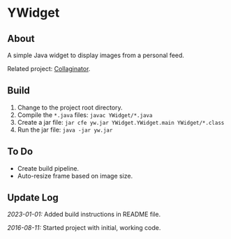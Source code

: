 # YWidget

## About

A simple Java widget to display images from a personal feed.

Related project: [Collaginator](https://github.com/andreburto/Collaginator).

## Build

1. Change to the project root directory.
2. Compile the `*.java` files: `javac YWidget/*.java`
3. Create a jar file: `jar cfe yw.jar YWidget.YWidget.main YWidget/*.class`
4. Run the jar file: `java -jar yw.jar`

## To Do

* Create build pipeline.
* Auto-resize frame based on image size.

## Update Log

*2023-01-01:* Added build instructions in README file.

*2016-08-11:* Started project with initial, working code.